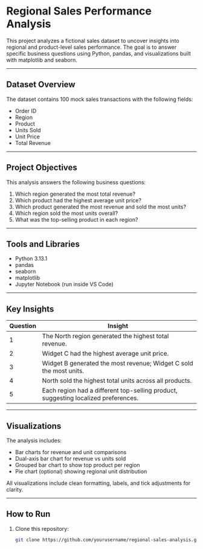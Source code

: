 # Regional Sales Performance Analysis

This project analyzes a fictional sales dataset to uncover insights into regional and product-level sales performance. The goal is to answer specific business questions using Python, pandas, and visualizations built with matplotlib and seaborn.

---

## Dataset Overview

The dataset contains 100 mock sales transactions with the following fields:

- Order ID
- Region
- Product
- Units Sold
- Unit Price
- Total Revenue

---

## Project Objectives

This analysis answers the following business questions:

1. Which region generated the most total revenue?
2. Which product had the highest average unit price?
3. Which product generated the most revenue and sold the most units?
4. Which region sold the most units overall?
5. What was the top-selling product in each region?

---

## Tools and Libraries

- Python 3.13.1
- pandas
- seaborn
- matplotlib
- Jupyter Notebook (run inside VS Code)

---

## Key Insights

| Question | Insight |
|----------|---------|
| 1 | The North region generated the highest total revenue. |
| 2 | Widget C had the highest average unit price. |
| 3 | Widget B generated the most revenue; Widget C sold the most units. |
| 4 | North sold the highest total units across all products. |
| 5 | Each region had a different top-selling product, suggesting localized preferences. |

---

## Visualizations

The analysis includes:

- Bar charts for revenue and unit comparisons
- Dual-axis bar chart for revenue vs units sold
- Grouped bar chart to show top product per region
- Pie chart (optional) showing regional unit distribution

All visualizations include clean formatting, labels, and tick adjustments for clarity.

---

## How to Run

1. Clone this repository:
   ```bash
   git clone https://github.com/yourusername/regional-sales-analysis.git
